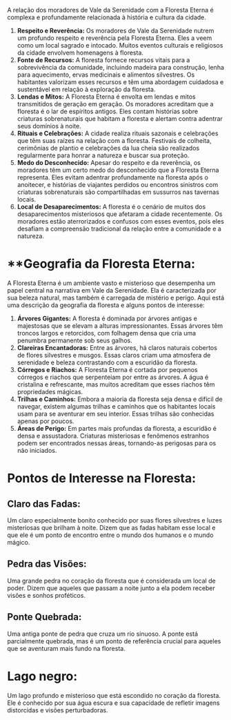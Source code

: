 A relação dos moradores de Vale da Serenidade com a Floresta Eterna é complexa e profundamente relacionada à história e cultura da cidade.

1. **Respeito e Reverência:** Os moradores de Vale da Serenidade nutrem um profundo respeito e reverência pela Floresta Eterna. Eles a veem como um local sagrado e intocado. Muitos eventos culturais e religiosos da cidade envolvem homenagens à floresta.
2. **Fonte de Recursos:** A floresta fornece recursos vitais para a sobrevivência da comunidade, incluindo madeira para construção, lenha para aquecimento, ervas medicinais e alimentos silvestres. Os habitantes valorizam esses recursos e têm uma abordagem cuidadosa e sustentável em relação à exploração da floresta.
3. **Lendas e Mitos:** A Floresta Eterna é envolta em lendas e mitos transmitidos de geração em geração. Os moradores acreditam que a floresta é o lar de espíritos antigos. Eles contam histórias sobre criaturas sobrenaturais que habitam a floresta e alertam contra adentrar seus domínios à noite.
4. **Rituais e Celebrações:** A cidade realiza rituais sazonais e celebrações que têm suas raízes na relação com a floresta. Festivais de colheita, cerimônias de plantio e celebrações da lua cheia são realizados regularmente para honrar a natureza e buscar sua proteção.
5. **Medo do Desconhecido:** Apesar do respeito e da reverência, os moradores têm um certo medo do desconhecido que a Floresta Eterna representa. Eles evitam adentrar profundamente na floresta após o anoitecer, e histórias de viajantes perdidos ou encontros sinistros com criaturas sobrenaturais são compartilhadas em sussurros nas tavernas locais.
6. **Local de Desaparecimentos:** A floresta é o cenário de muitos dos desaparecimentos misteriosos que afetaram a cidade recentemente. Os moradores estão aterrorizados e confusos com esses eventos, pois eles desafiam a compreensão tradicional da relação entre a comunidade e a natureza.

# **Geografia da Floresta Eterna:

A Floresta Eterna é um ambiente vasto e misterioso que desempenha um papel central na narrativa em Vale da Serenidade. Ela é caracterizada por sua beleza natural, mas também é carregada de mistério e perigo. Aqui está uma descrição da geografia da floresta e alguns pontos de interesse:

1. **Árvores Gigantes:** A floresta é dominada por árvores antigas e majestosas que se elevam a alturas impressionantes. Essas árvores têm troncos largos e retorcidos, com folhagem densa que cria uma penumbra permanente sob seus galhos.
2. **Clareiras Encantadoras:** Entre as árvores, há claros naturais cobertos de flores silvestres e musgos. Essas claros criam uma atmosfera de serenidade e beleza contrastando com a escuridão da floresta.
3. **Córregos e Riachos:** A Floresta Eterna é cortada por pequenos córregos e riachos que serpenteiam por entre as árvores. A água é cristalina e refrescante, mas muitos acreditam que esses riachos têm propriedades mágicas.
4. **Trilhas e Caminhos:** Embora a maioria da floresta seja densa e difícil de navegar, existem algumas trilhas e caminhos que os habitantes locais usam para se aventurar em seu interior. Essas trilhas são conhecidas apenas por poucos.
5. **Áreas de Perigo:** Em partes mais profundas da floresta, a escuridão é densa e assustadora. Criaturas misteriosas e fenômenos estranhos podem ser encontrados nessas áreas, tornando-as perigosas para os não iniciados.

# **Pontos de Interesse na Floresta:**

## **Claro das Fadas:** 
Um claro especialmente bonito conhecido por suas flores silvestres e luzes misteriosas que brilham à noite. Dizem que as fadas habitam esse local e que ele é um ponto de encontro entre o mundo dos humanos e o mundo mágico.
## **Pedra das Visões:** 
Uma grande pedra no coração da floresta que é considerada um local de poder. Dizem que aqueles que passam a noite junto a ela podem receber visões e sonhos proféticos.
## **Ponte Quebrada:**
Uma antiga ponte de pedra que cruza um rio sinuoso. A ponte está parcialmente quebrada, mas é um ponto de referência crucial para aqueles que se aventuram mais fundo na floresta.
# **Lago negro:** 
Um lago profundo e misterioso que está escondido no coração da floresta. Ele é conhecido por sua água escura e sua capacidade de refletir imagens distorcidas e visões perturbadoras.